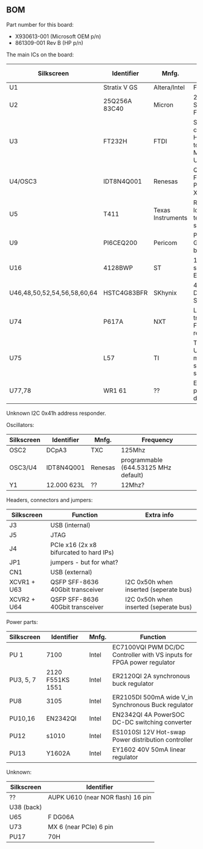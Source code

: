 ## BOM

Part number for this board: 
- X930613-001 (Microsoft OEM p/n)
- 861309-001 Rev B (HP p/n)

The main ICs on the board:

| Silkscreen | Identifier | Mnfg. | Function | I2C address |
| -- | ---- | --- | --- | --- |
| U1 | Stratix V GS | Altera/Intel | FPGA | N/A |
| U2 | 25Q256A 83C40 | Micron | 256-Mbit Serial NOR Flash Memory | N/A |
| U3 | FT232H | FTDI | Single channel HiSpeed USB to Multipurpose UART/FIFO | N/A |
| U4/OSC3 | IDT8N4Q001 | Renesas | Quad-Frequency Programmable XO | 0x6eh |
| U5 | T411 | Texas Instruments | Remote and local temperature sensor | 0x4Ch |
| U9 | PI6CEQ200 | Pericom | PCIe Gen2/Gen3 buffer | 0x6ah |
| U16 | 4128BWP | ST | 128-kbit serial EEPROM | 0x51h |
| U46,48,50,52,54,56,58,60,64 | HSTC4G83BFR | SKhynix | 4-Gbit 1.35V DDR3L SDRAM | N/A |
| U74  | P617A | NXT | Level translating Fm+ I2C-bus repeater | no bus address |
| U75 | L57 | TI | TS3USB221 USB 2.0 1:2 mux/demux switch with single enable | N/A |
| U77,78 | WR1 61 | ?? | ESD protection diode | N/A |

Unknown I2C 0x41h address responder.

Oscillators:

| Silkscreen | Identifier | Mnfg. | Frequency |
| --- | --- | --- | --- |
| OSC2 | DCpA3 | TXC | 125Mhz |
| OSC3/U4 | IDT8N4Q001 | Renesas | programmable (644.53125 MHz default) | 
| Y1 | 12.000 623L | ?? | 12Mhz? | 

Headers, connectors and jumpers:

| Silkscreen | Function | Extra info |
| --- | --- | --- |
| J3 | USB (internal) | |
| J5 | JTAG | |
| J4 | PCIe x16 (2x x8 bifurcated to hard IPs) | |
| JP1 | jumpers - but for what? | |
| CN1 | USB (external) | |
| XCVR1 + U63 | QSFP SFF-8636 40Gbit transceiver | I2C 0x50h when inserted (seperate bus) |
| XCVR2 + U64 | QSFP SFF-8636 40Gbit transceiver | I2C 0x50h when inserted (seperate bus) |

Power parts:

| Silkscreen | Identifier | Mnfg. | Function |
| --- | --- | --- | --- |
| PU 1 | 7100 | Intel | EC7100VQI PWM DC/DC Controller with VS inputs for FPGA power regulator |
| PU3, 5, 7 | 2120 F551KS 1551 | Intel | ER2120QI 2A synchronous buck regulator |
| PU8 | 3105 | Intel | ER2105DI 500mA wide V_in Synchronous Buck regulator |
| PU10,16 | EN2342QI | Intel | EN2342QI 4A PowerSOC DC-DC switching converter |
| PU12 | s1010 | Intel | ES1010SI 12V Hot-swap Power distribution controller |
| PU13 | Y1602A | Intel | EY1602 40V 50mA linear regulator |

Unknown:

| Silkscreen | Identifier | 
| --- | --- |
| ?? | AUPK U610 (near NOR flash) 16 pin| 
| U38 (back) | |
| U65 | F DG06A |
| U73 | MX 6 (near PCIe) 6 pin |
| PU17 | 70H | ?? | |